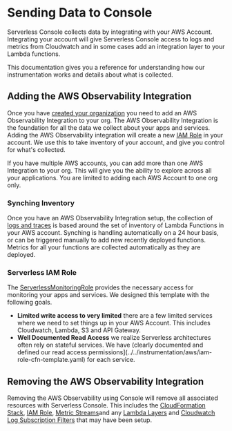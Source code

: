 <!--
title: Sending Data to Console 
menuText: Instrumentation
description: Compatible Serverless Console Platform
menuOrder: 3
-->

# Sending Data to Console
Serverless Console collects data by integrating with your AWS Account.
Integrating your account will give Serverless Console access to logs
and metrics from Cloudwatch and in some cases add an integration layer
to your Lambda functions. 

This documentation gives you a reference for understanding how our instrumentation 
works and details about what is collected.

## Adding the AWS Observability Integration
Once you have [created your organization](../product/create-org.md) you need to 
add an AWS Observability Integration to your org. The AWS Observability Integration
is the foundation for all the data we collect about your apps and services. Adding
the AWS Observability integration will create a new [IAM Role](#serverless-iam-role) in your account. We use this to take inventory of your account, and give you control for what's collected.

If you have multiple AWS accounts, you can add more than one AWS Integration
to your org. This will give you the ability to explore across all your
applications. You are limited to adding each AWS Account to one org only.

### Synching Inventory
Once you have an AWS Observability Integration setup, the collection of [logs and
traces](./enabling-logs-traces.md) is based around the set of inventory of Lambda Functions in your AWS account. Synching is handling automatically on a 24 hour basis, or can be triggered
manually to add new recently deployed functions. Metrics for all your functions are collected automatically as they are deployed.


### Serverless IAM Role
The [ServerlessMonitoringRole](../../instrumentation/aws/iam-role-cfn-template.yaml) provides 
the necessary access for monitoring your apps and services. We designed this template with 
the following goals.

* **Limited write access to very limited** there are a few limited services where we need
to set things up in your AWS Account. This includes Cloudwatch, Lambda, S3 and API Gateway. 
* **Well Documented Read Access** we realize Serverless architectures often rely on stateful
services. We have (clearly documented and defined our read access permissions](../../instrumentation/aws/iam-role-cfn-template.yaml) for each service.

## Removing the AWS Observability Integration
Removing the AWS Observability using Console will remove all associated resources with Serverless Console. This includes the [CloudFormation Stack](../glossary.md#cloudformation-stack), [IAM Role](../glossary.md#iam-roles), [Metric Streams](../glossary.md#cloudwatch-metric-stream)and any [Lambda Layers](./glossary.md#lambda-layer) and [Cloudwatch Log Subscription Filters](../glossary.md#cloudwatch-subscriptions) that may have been setup. 
